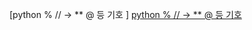 
[python % // -> ** @ 등 기호 ]
[python % // -> ** @ 등 기호](https://modulabs.co.kr/blog/python-strangethings/)
